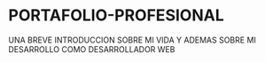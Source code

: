 # PORTAFOLIO-PROFESIONAL
UNA BREVE INTRODUCCION SOBRE MI VIDA Y ADEMAS SOBRE MI DESARROLLO COMO DESARROLLADOR WEB
